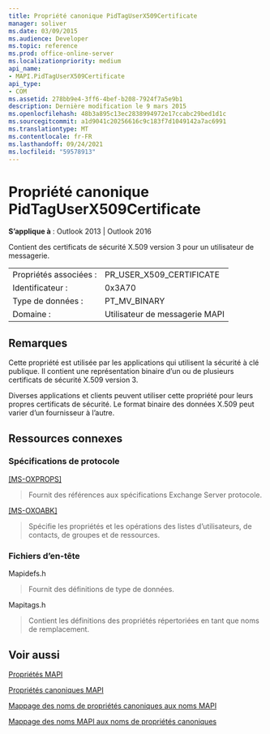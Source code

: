 ```yaml
---
title: Propriété canonique PidTagUserX509Certificate
manager: soliver
ms.date: 03/09/2015
ms.audience: Developer
ms.topic: reference
ms.prod: office-online-server
ms.localizationpriority: medium
api_name:
- MAPI.PidTagUserX509Certificate
api_type:
- COM
ms.assetid: 278bb9e4-3ff6-4bef-b208-7924f7a5e9b1
description: Dernière modification le 9 mars 2015
ms.openlocfilehash: 48b3a895c13ec2838994972e17ccabc29bed1d1c
ms.sourcegitcommit: a1d9041c20256616c9c183f7d1049142a7ac6991
ms.translationtype: MT
ms.contentlocale: fr-FR
ms.lasthandoff: 09/24/2021
ms.locfileid: "59578913"
---
```

# <a name="pidtaguserx509certificate-canonical-property"></a>Propriété canonique PidTagUserX509Certificate

  
  
**S’applique à** : Outlook 2013 | Outlook 2016 
  
Contient des certificats de sécurité X.509 version 3 pour un utilisateur de messagerie. 
  
|||
|:-----|:-----|
|Propriétés associées :  <br/> |PR_USER_X509_CERTIFICATE  <br/> |
|Identificateur :  <br/> |0x3A70  <br/> |
|Type de données :  <br/> |PT_MV_BINARY  <br/> |
|Domaine :  <br/> |Utilisateur de messagerie MAPI  <br/> |
   
## <a name="remarks"></a>Remarques

Cette propriété est utilisée par les applications qui utilisent la sécurité à clé publique. Il contient une représentation binaire d’un ou de plusieurs certificats de sécurité X.509 version 3. 
  
Diverses applications et clients peuvent utiliser cette propriété pour leurs propres certificats de sécurité. Le format binaire des données X.509 peut varier d’un fournisseur à l’autre. 
  
## <a name="related-resources"></a>Ressources connexes

### <a name="protocol-specifications"></a>Spécifications de protocole

[[MS-OXPROPS]](https://msdn.microsoft.com/library/f6ab1613-aefe-447d-a49c-18217230b148%28Office.15%29.aspx)
  
> Fournit des références aux spécifications Exchange Server protocole.
    
[[MS-OXOABK]](https://msdn.microsoft.com/library/f4cf9b4c-9232-4506-9e71-2270de217614%28Office.15%29.aspx)
  
> Spécifie les propriétés et les opérations des listes d’utilisateurs, de contacts, de groupes et de ressources.
    
### <a name="header-files"></a>Fichiers d’en-tête

Mapidefs.h
  
> Fournit des définitions de type de données.
    
Mapitags.h
  
> Contient les définitions des propriétés répertoriées en tant que noms de remplacement.
    
## <a name="see-also"></a>Voir aussi



[Propriétés MAPI](mapi-properties.md)
  
[Propriétés canoniques MAPI](mapi-canonical-properties.md)
  
[Mappage des noms de propriétés canoniques aux noms MAPI](mapping-canonical-property-names-to-mapi-names.md)
  
[Mappage des noms MAPI aux noms de propriétés canoniques](mapping-mapi-names-to-canonical-property-names.md)

